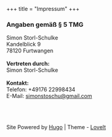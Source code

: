 +++
title = "Impressum"
+++

### Angaben gemäß § 5 TMG

Simon Storl-Schulke  
Kandelblick 9  
78120 Furtwangen  
<br>
**Vertreten durch:**  
Simon Storl-Schulke  
<br>
**Kontakt:**  
Telefon: +49176 22998434  
E-Mail: simonstoschu@gmail.com

<br><br><br>
Site Powered by <a href="https://gohugo.io/" target="_blank" rel="noopener noreffer" title="Hugo 0.82.1">Hugo</a> | Theme - <a href="https://github.com/dillonzq/LoveIt" target="_blank" rel="noopener noreffer" title="LoveIt 0.2.10"><i class="far fa-kiss-wink-heart fa-fw"></i> LoveIt</a>